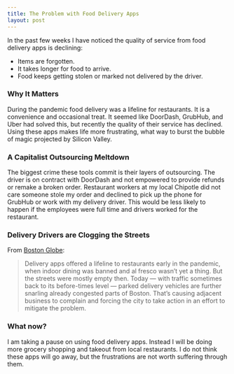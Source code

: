 ```yaml
---
title: The Problem with Food Delivery Apps
layout: post
---
```

In the past few weeks I have noticed the quality of service from food delivery apps is declining:
* Items are forgotten.
* It takes longer for food to arrive.
* Food keeps getting stolen or marked not delivered by the driver.

### Why It Matters
During the pandemic food delivery was a lifeline for restaurants. It is a convenience and occasional treat. It seemed like DoorDash, GrubHub, and Uber had solved this, but recently the quality of their service has declined. Using these apps makes life more frustrating, what way to burst the bubble of magic projected by Silicon Valley.

### A Capitalist Outsourcing Meltdown
The biggest crime these tools commit is their layers of outsourcing. The driver is on contract with DoorDash and not empowered to provide refunds or remake a broken order. Restaurant workers at my local Chipotle did not care someone stole my order and declined to pick up the phone for GrubHub or work with my delivery driver. This would be less likely to happen if the employees were full time and drivers worked for the restaurant.

### Delivery Drivers are Clogging the Streets
From [Boston Globe](https://www.bostonglobe.com/2022/12/18/business/food-delivery-drivers-are-clogging-city-streets-can-boston-fix-problem/):
> Delivery apps offered a lifeline to restaurants early in the pandemic, when indoor dining was banned and al fresco wasn’t yet a thing. But the streets were mostly empty then. Today ― with traffic sometimes back to its before-times level ― parked delivery vehicles are further snarling already congested parts of Boston. That’s causing adjacent business to complain and forcing the city to take action in an effort to mitigate the problem.

### What now?
I am taking a pause on using food delivery apps. Instead I will be doing more grocery shopping and takeout from local restaurants. I do not think these apps will go away, but the frustrations are not worth suffering through them.